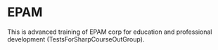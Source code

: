 # EPAM
This is advanced training of EPAM corp for education and professional development (TestsForSharpCourseOutGroup).
